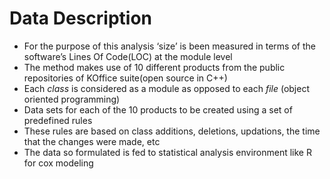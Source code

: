 # Data Description
- For the purpose of this analysis ‘size’ is been measured in terms of the software’s Lines Of Code(LOC) at the module level
- The method makes use of 10 different products from the public repositories of KOffice suite(open source in C++)
- Each *class* is considered as a module as opposed to each *file* (object oriented programming)
- Data sets for each of the 10 products to be created using a set of predefined rules
- These rules are based on class additions, deletions, updations, the time that the changes were made, etc
- The data so formulated is fed to statistical analysis environment like R for cox modeling

